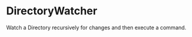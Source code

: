 DirectoryWatcher
================

Watch a Directory recursively for changes and then execute a command.
